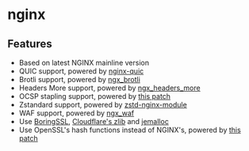 # nginx

## Features

- Based on latest NGINX mainline version
- QUIC support, powered by [nginx-quic](https://hg.nginx.org/nginx-quic)
- Brotli support, powered by [ngx_brotli](https://github.com/google/ngx_brotli)
- Headers More support, powered by [ngx_headers_more](https://github.com/openresty/headers-more-nginx-module)
- OCSP stapling support, powered by [this patch](https://github.com/kn007/patch/blob/master/Enable_BoringSSL_OCSP.patch)
- Zstandard support, powered by [zstd-nginx-module](https://github.com/tokers/zstd-nginx-module)
- WAF support, powered by [ngx_waf](https://github.com/ADD-SP/ngx_waf)
- Use [BoringSSL](https://github.com/google/boringssl), [Cloudflare's zlib](https://github.com/cloudflare/zlib) and [jemalloc](https://github.com/jemalloc/jemalloc)
- Use OpenSSL's hash functions instead of NGINX's, powered by [this patch](https://github.com/kn007/patch/blob/master/use_openssl_md5_sha1.patch)
